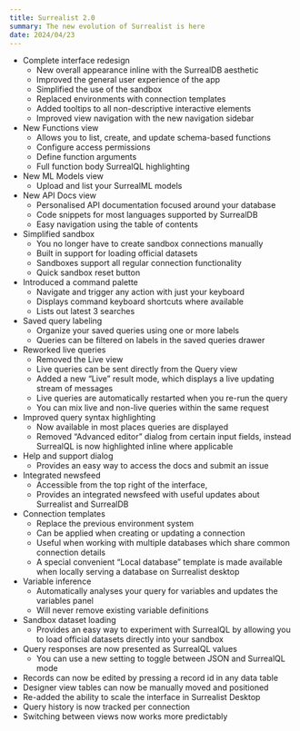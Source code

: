 ```yaml
---
title: Surrealist 2.0
summary: The new evolution of Surrealist is here
date: 2024/04/23
---
```


- Complete interface redesign
    - New overall appearance inline with the SurrealDB aesthetic
    - Improved the general user experience of the app
    - Simplified the use of the sandbox
    - Replaced environments with connection templates
    - Added tooltips to all non-descriptive interactive elements
    - Improved view navigation with the new navigation sidebar
- New Functions view
    - Allows you to list, create, and update schema-based functions
    - Configure access permissions
    - Define function arguments
    - Full function body SurrealQL highlighting
- New ML Models view
    - Upload and list your SurrealML models
- New API Docs view
    - Personalised API documentation focused around your database
    - Code snippets for most languages supported by SurrealDB
    - Easy navigation using the table of contents
- Simplified sandbox
    - You no longer have to create sandbox connections manually
    - Built in support for loading official datasets
    - Sandboxes support all regular connection functionality
    - Quick sandbox reset button
- Introduced a command palette
    - Navigate and trigger any action with just your keyboard
    - Displays command keyboard shortcuts where available
    - Lists out latest 3 searches
- Saved query labeling
    - Organize your saved queries using one or more labels
    - Queries can be filtered on labels in the saved queries drawer
- Reworked live queries
    - Removed the Live view
    - Live queries can be sent directly from the Query view
    - Added a new “Live” result mode, which displays a live updating stream of messages
    - Live queries are automatically restarted when you re-run the query
    - You can mix live and non-live queries within the same request
- Improved query syntax highlighting
    - Now available in most places queries are displayed
    - Removed “Advanced editor” dialog from certain input fields, instead SurrealQL is now highlighted inline where applicable
- Help and support dialog
    - Provides an easy way to access the docs and submit an issue
- Integrated newsfeed
    - Accessible from the top right of the interface,
    - Provides an integrated newsfeed with useful updates about Surrealist and SurrealDB
- Connection templates
    - Replace the previous environment system
    - Can be applied when creating or updating a connection
    - Useful when working with multiple databases which share common connection details
    - A special convenient “Local database” template is made available when locally serving a database on Surrealist desktop
- Variable inference
    - Automatically analyses your query for variables and updates the variables panel
    - Will never remove existing variable definitions
- Sandbox dataset loading
    - Provides an easy way to experiment with SurrealQL by allowing you to load official datasets directly into your sandbox
- Query responses are now presented as SurrealQL values
    - You can use a new setting to toggle between JSON and SurrealQL mode
- Records can now be edited by pressing a record id in any data table
- Designer view tables can now be manually moved and positioned
- Re-added the ability to scale the interface in Surrealist Desktop
- Query history is now tracked per connection
- Switching between views now works more predictably